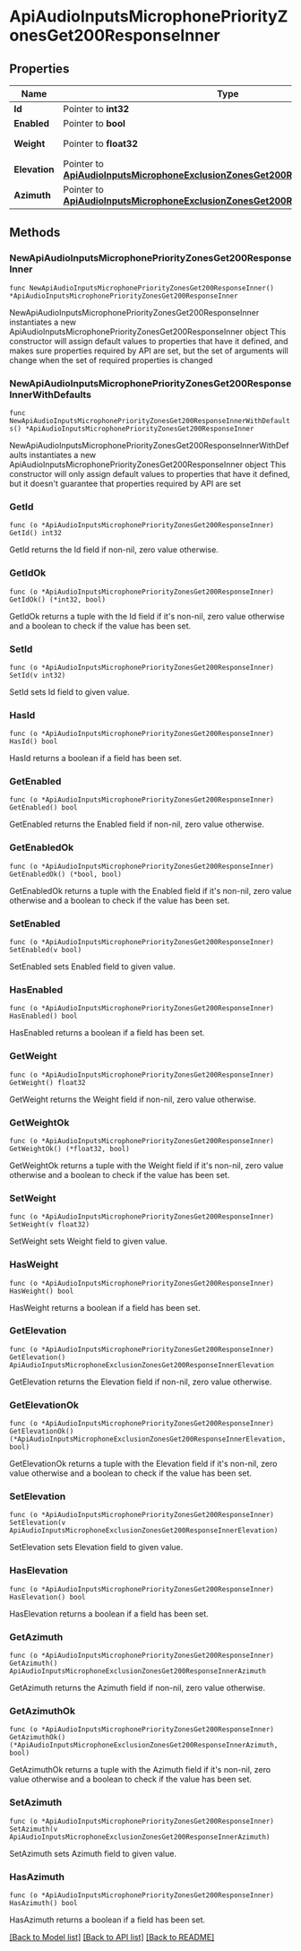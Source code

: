 # ApiAudioInputsMicrophonePriorityZonesGet200ResponseInner

## Properties

Name | Type | Description | Notes
------------ | ------------- | ------------- | -------------
**Id** | Pointer to **int32** |  | [optional] 
**Enabled** | Pointer to **bool** |  | [optional] 
**Weight** | Pointer to **float32** | Unitless multiplicator | [optional] 
**Elevation** | Pointer to [**ApiAudioInputsMicrophoneExclusionZonesGet200ResponseInnerElevation**](ApiAudioInputsMicrophoneExclusionZonesGet200ResponseInnerElevation.md) |  | [optional] 
**Azimuth** | Pointer to [**ApiAudioInputsMicrophoneExclusionZonesGet200ResponseInnerAzimuth**](ApiAudioInputsMicrophoneExclusionZonesGet200ResponseInnerAzimuth.md) |  | [optional] 

## Methods

### NewApiAudioInputsMicrophonePriorityZonesGet200ResponseInner

`func NewApiAudioInputsMicrophonePriorityZonesGet200ResponseInner() *ApiAudioInputsMicrophonePriorityZonesGet200ResponseInner`

NewApiAudioInputsMicrophonePriorityZonesGet200ResponseInner instantiates a new ApiAudioInputsMicrophonePriorityZonesGet200ResponseInner object
This constructor will assign default values to properties that have it defined,
and makes sure properties required by API are set, but the set of arguments
will change when the set of required properties is changed

### NewApiAudioInputsMicrophonePriorityZonesGet200ResponseInnerWithDefaults

`func NewApiAudioInputsMicrophonePriorityZonesGet200ResponseInnerWithDefaults() *ApiAudioInputsMicrophonePriorityZonesGet200ResponseInner`

NewApiAudioInputsMicrophonePriorityZonesGet200ResponseInnerWithDefaults instantiates a new ApiAudioInputsMicrophonePriorityZonesGet200ResponseInner object
This constructor will only assign default values to properties that have it defined,
but it doesn't guarantee that properties required by API are set

### GetId

`func (o *ApiAudioInputsMicrophonePriorityZonesGet200ResponseInner) GetId() int32`

GetId returns the Id field if non-nil, zero value otherwise.

### GetIdOk

`func (o *ApiAudioInputsMicrophonePriorityZonesGet200ResponseInner) GetIdOk() (*int32, bool)`

GetIdOk returns a tuple with the Id field if it's non-nil, zero value otherwise
and a boolean to check if the value has been set.

### SetId

`func (o *ApiAudioInputsMicrophonePriorityZonesGet200ResponseInner) SetId(v int32)`

SetId sets Id field to given value.

### HasId

`func (o *ApiAudioInputsMicrophonePriorityZonesGet200ResponseInner) HasId() bool`

HasId returns a boolean if a field has been set.

### GetEnabled

`func (o *ApiAudioInputsMicrophonePriorityZonesGet200ResponseInner) GetEnabled() bool`

GetEnabled returns the Enabled field if non-nil, zero value otherwise.

### GetEnabledOk

`func (o *ApiAudioInputsMicrophonePriorityZonesGet200ResponseInner) GetEnabledOk() (*bool, bool)`

GetEnabledOk returns a tuple with the Enabled field if it's non-nil, zero value otherwise
and a boolean to check if the value has been set.

### SetEnabled

`func (o *ApiAudioInputsMicrophonePriorityZonesGet200ResponseInner) SetEnabled(v bool)`

SetEnabled sets Enabled field to given value.

### HasEnabled

`func (o *ApiAudioInputsMicrophonePriorityZonesGet200ResponseInner) HasEnabled() bool`

HasEnabled returns a boolean if a field has been set.

### GetWeight

`func (o *ApiAudioInputsMicrophonePriorityZonesGet200ResponseInner) GetWeight() float32`

GetWeight returns the Weight field if non-nil, zero value otherwise.

### GetWeightOk

`func (o *ApiAudioInputsMicrophonePriorityZonesGet200ResponseInner) GetWeightOk() (*float32, bool)`

GetWeightOk returns a tuple with the Weight field if it's non-nil, zero value otherwise
and a boolean to check if the value has been set.

### SetWeight

`func (o *ApiAudioInputsMicrophonePriorityZonesGet200ResponseInner) SetWeight(v float32)`

SetWeight sets Weight field to given value.

### HasWeight

`func (o *ApiAudioInputsMicrophonePriorityZonesGet200ResponseInner) HasWeight() bool`

HasWeight returns a boolean if a field has been set.

### GetElevation

`func (o *ApiAudioInputsMicrophonePriorityZonesGet200ResponseInner) GetElevation() ApiAudioInputsMicrophoneExclusionZonesGet200ResponseInnerElevation`

GetElevation returns the Elevation field if non-nil, zero value otherwise.

### GetElevationOk

`func (o *ApiAudioInputsMicrophonePriorityZonesGet200ResponseInner) GetElevationOk() (*ApiAudioInputsMicrophoneExclusionZonesGet200ResponseInnerElevation, bool)`

GetElevationOk returns a tuple with the Elevation field if it's non-nil, zero value otherwise
and a boolean to check if the value has been set.

### SetElevation

`func (o *ApiAudioInputsMicrophonePriorityZonesGet200ResponseInner) SetElevation(v ApiAudioInputsMicrophoneExclusionZonesGet200ResponseInnerElevation)`

SetElevation sets Elevation field to given value.

### HasElevation

`func (o *ApiAudioInputsMicrophonePriorityZonesGet200ResponseInner) HasElevation() bool`

HasElevation returns a boolean if a field has been set.

### GetAzimuth

`func (o *ApiAudioInputsMicrophonePriorityZonesGet200ResponseInner) GetAzimuth() ApiAudioInputsMicrophoneExclusionZonesGet200ResponseInnerAzimuth`

GetAzimuth returns the Azimuth field if non-nil, zero value otherwise.

### GetAzimuthOk

`func (o *ApiAudioInputsMicrophonePriorityZonesGet200ResponseInner) GetAzimuthOk() (*ApiAudioInputsMicrophoneExclusionZonesGet200ResponseInnerAzimuth, bool)`

GetAzimuthOk returns a tuple with the Azimuth field if it's non-nil, zero value otherwise
and a boolean to check if the value has been set.

### SetAzimuth

`func (o *ApiAudioInputsMicrophonePriorityZonesGet200ResponseInner) SetAzimuth(v ApiAudioInputsMicrophoneExclusionZonesGet200ResponseInnerAzimuth)`

SetAzimuth sets Azimuth field to given value.

### HasAzimuth

`func (o *ApiAudioInputsMicrophonePriorityZonesGet200ResponseInner) HasAzimuth() bool`

HasAzimuth returns a boolean if a field has been set.


[[Back to Model list]](../README.md#documentation-for-models) [[Back to API list]](../README.md#documentation-for-api-endpoints) [[Back to README]](../README.md)


